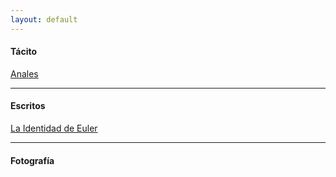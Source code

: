 ```yaml
---
layout: default
---
```


#### Tácito

[Anales](/libros/anales-libro-1.md)

---

#### Escritos

[La Identidad de Euler](/blog/la-identidad-de-euler.md)

---

#### Fotografía



